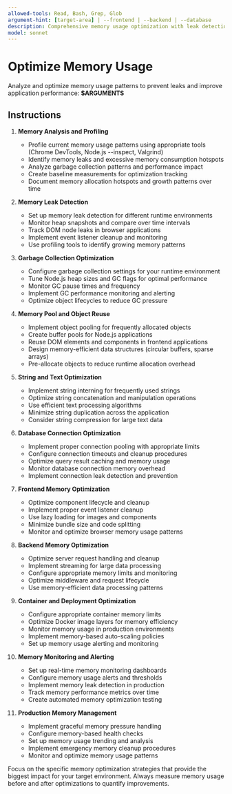 ```yaml
---
allowed-tools: Read, Bash, Grep, Glob
argument-hint: [target-area] | --frontend | --backend | --database
description: Comprehensive memory usage optimization with leak detection, garbage collection tuning, and memory profiling
model: sonnet
---
```


# Optimize Memory Usage

Analyze and optimize memory usage patterns to prevent leaks and improve application performance: **$ARGUMENTS**

## Instructions

1. **Memory Analysis and Profiling**
   - Profile current memory usage patterns using appropriate tools (Chrome DevTools, Node.js --inspect, Valgrind)
   - Identify memory leaks and excessive memory consumption hotspots
   - Analyze garbage collection patterns and performance impact
   - Create baseline measurements for optimization tracking
   - Document memory allocation hotspots and growth patterns over time

2. **Memory Leak Detection**
   - Set up memory leak detection for different runtime environments
   - Monitor heap snapshots and compare over time intervals
   - Track DOM node leaks in browser applications
   - Implement event listener cleanup and monitoring
   - Use profiling tools to identify growing memory patterns

3. **Garbage Collection Optimization**
   - Configure garbage collection settings for your runtime environment
   - Tune Node.js heap sizes and GC flags for optimal performance
   - Monitor GC pause times and frequency
   - Implement GC performance monitoring and alerting
   - Optimize object lifecycles to reduce GC pressure

4. **Memory Pool and Object Reuse**
   - Implement object pooling for frequently allocated objects
   - Create buffer pools for Node.js applications
   - Reuse DOM elements and components in frontend applications
   - Design memory-efficient data structures (circular buffers, sparse arrays)
   - Pre-allocate objects to reduce runtime allocation overhead

5. **String and Text Optimization**
   - Implement string interning for frequently used strings
   - Optimize string concatenation and manipulation operations
   - Use efficient text processing algorithms
   - Minimize string duplication across the application
   - Consider string compression for large text data

6. **Database Connection Optimization**
   - Implement proper connection pooling with appropriate limits
   - Configure connection timeouts and cleanup procedures
   - Optimize query result caching and memory usage
   - Monitor database connection memory overhead
   - Implement connection leak detection and prevention

7. **Frontend Memory Optimization**
   - Optimize component lifecycle and cleanup
   - Implement proper event listener cleanup
   - Use lazy loading for images and components
   - Minimize bundle size and code splitting
   - Monitor and optimize browser memory usage patterns

8. **Backend Memory Optimization**
   - Optimize server request handling and cleanup
   - Implement streaming for large data processing
   - Configure appropriate memory limits and monitoring
   - Optimize middleware and request lifecycle
   - Use memory-efficient data processing patterns

9. **Container and Deployment Optimization**
   - Configure appropriate container memory limits
   - Optimize Docker image layers for memory efficiency
   - Monitor memory usage in production environments
   - Implement memory-based auto-scaling policies
   - Set up memory usage alerting and monitoring

10. **Memory Monitoring and Alerting**
    - Set up real-time memory monitoring dashboards
    - Configure memory usage alerts and thresholds
    - Implement memory leak detection in production
    - Track memory performance metrics over time
    - Create automated memory optimization testing

11. **Production Memory Management**
    - Implement graceful memory pressure handling
    - Configure memory-based health checks
    - Set up memory usage trending and analysis
    - Implement emergency memory cleanup procedures
    - Monitor and optimize memory usage patterns

Focus on the specific memory optimization strategies that provide the biggest impact for your target environment. Always measure memory usage before and after optimizations to quantify improvements.
